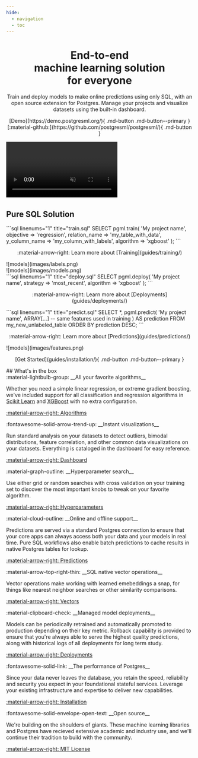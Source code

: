 ```yaml
---
hide:
  - navigation
  - toc
---
```


<style>

.md-typeset h1 {
  font-size: 3em;
  font-weight: 700;
  margin-bottom: -1rem;
  max-width: 80em; 
}

.md-typeset p.subtitle {
  font-weight: 100;
  margin: 2em;
  max-width: 80em; 
}

.md-typeset img {
  margin: 0;
  border-radius: 10px;
}

.md-grid {
  max-width: 100em; 
}

.md-content video, .md-content img {
  max-width: 90%;
  margin: 2em 5%;
}


</style>

<h1 align="center">End-to-end<br/>machine learning solution <br/>for everyone</h1>

<p align="center" class="subtitle">
    Train and deploy models to make online predictions using only SQL, with an open source extension for Postgres. Manage your projects and visualize datasets using the built-in dashboard.
</p>

<p align="center" markdown>
  [Demo](https://demo.postgresml.org/){ .md-button .md-button--primary }
  [:material-github:](https://github.com/postgresml/postgresml/){ .md-button }
</p>

<video autoplay loop muted>
  <source src="images/demo.webm" type="video/webm">
  <source src="images/demo.mp4" type="video/mp4">
  <img src="images/console.png" alt="PostgresML in practice" loading="lazy">
</video>

## Pure SQL Solution

<div class="grid bare" markdown>
  <div class="card" markdown>
```sql linenums="1" title="train.sql"
SELECT pgml.train(
  'My project name', 
  objective => 'regression',
  relation_name => 'my_table_with_data',
  y_column_name => 'my_column_with_labels',
  algorithm => 'xgboost' 
);
```
  <p align="center" markdown>
:material-arrow-right: Learn more about [Training](guides/training/)
  </p>
  </div>


  <div class="card" markdown>
![models](images/labels.png)
  </div>

  <div class="card" markdown>
![models](images/models.png)
  </div>

  <div class="card" markdown>
```sql linenums="1" title="deploy.sql"
SELECT pgml.deploy(
  'My project name', 
  strategy => 'most_recent',
  algorithm => 'xgboost'
);
```
  <p align="center" markdown>
:material-arrow-right: Learn more about [Deployments](guides/deployments/)
  </p>
  </div>

  <div class="card" markdown>
```sql linenums="1" title="predict.sql"
SELECT *, pgml.predict(
  'My project name', 
  ARRAY[...] -- same features used in training
) AS prediction
FROM my_new_unlabeled_table
ORDER BY prediction DESC;
```
  <p align="center" markdown>
:material-arrow-right: Learn more about [Predictions](guides/predictions/)
  </p>
  </div>

  <div class="card" markdown>
![models](images/features.png)
  </div>
</div>

<p align="center" markdown>
  [Get Started](guides/installation/){ .md-button .md-button--primary }
</p>
## What's in the box

<div class="grid" markdown>
  <div class="card" markdown>
:material-lightbulb-group:
__All your favorite algorithms__

Whether you need a simple linear regression, or extreme gradient boosting, we've included support for all classification and regression algorithms in [Scikit Learn](https://scikit-learn.org/) and [XGBoost](https://xgboost.readthedocs.io/) with no extra configuration.

[:material-arrow-right: Algorithms](guides/training/#algorithms)
  </div>
  <div class="card" markdown>
:fontawesome-solid-arrow-trend-up:
__Instant visualizations__

Run standard analysis on your datasets to detect outliers, bimodal distributions, feature correlation, and other common data visualizations on your datasets. Everything is cataloged in the dashboard for easy reference.

[:material-arrow-right: Dashboard](guides/dashboard/)
  </div>
  <div class="card" markdown>
:material-graph-outline:
__Hyperparameter search__

Use either grid or random searches with cross validation on your training set to discover the most important knobs to tweak on your favorite algorithm.

[:material-arrow-right: Hyperparameters](guides/hyperparameters/)
  </div>
  <div class="card" markdown>
:material-cloud-outline:
__Online and offline support__

Predictions are served via a standard Postgres connection to ensure that your core apps can always access both your data and your models in real time. Pure SQL workflows also enable batch predictions to cache results in native Postgres tables for lookup.

[:material-arrow-right: Predictions](guides/predictions/)
  </div>
  <div class="card" markdown>
:material-arrow-top-right-thin:
__SQL native vector operations__

Vector operations make working with learned emebeddings a snap, for things like nearest neighbor searches or other similarity comparisons.

[:material-arrow-right: Vectors](guides/vectors/)
  </div>
  <div class="card" markdown>
:material-clipboard-check:
__Managed model deployments__

Models can be periodically retrained and automatically promoted to production depending on their key metric. Rollback capability is provided to ensure that you're always able to serve the highest quality predictions, along with historical logs of all deployments for long term study.
  
[:material-arrow-right: Deployments](guides/deployments/)
  </div>
  <div class="card" markdown>
:fontawesome-solid-link:
__The performance of Postgres__

Since your data never leaves the database, you retain the speed, reliability and security you expect in your foundational stateful services. Leverage your existing infrastructure and expertise to deliver new capabilities.

[:material-arrow-right: Installation](guides/installation/)
  </div>
  <div class="card" markdown>
:fontawesome-solid-envelope-open-text:
__Open source__

We're building on the shoulders of giants. These machine learning libraries and Postgres have recieved extensive academic and industry use, and we'll continue their tradition to build with the community.

[:material-arrow-right: MIT License](about/license/)
  </div>
</div>
